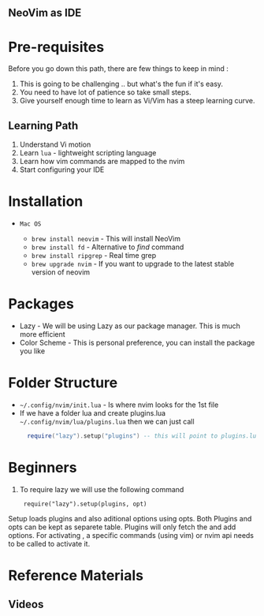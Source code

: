 
NeoVim as IDE
---

# Pre-requisites 
Before you go down this path, there are few things to keep in mind :

1. This is going to be challenging .. but what's the fun if it's easy.
2. You need to have lot of patience so take small steps.
3. Give yourself enough time to learn as Vi/Vim has a steep learning curve.

## Learning Path

1. Understand Vi motion 
2. Learn `lua` - lightweight scripting language
3. Learn how vim commands are mapped to the nvim
4. Start configuring your IDE


# Installation

* `Mac OS` 

  - `brew install neovim` - This will install NeoVim
  - `brew install fd` - Alternative to *find* command
  - `brew install ripgrep` - Real time grep
  - `brew upgrade nvim` - If you want to upgrade to the latest stable version of neovim  


# Packages 
  - Lazy - We will be using Lazy as our package manager. This is much more efficient 
  - Color Scheme - This is personal preference, you can install the package you like 



# Folder Structure

- `~/.config/nvim/init.lua` - Is where nvim looks for the 1st file
- If we have a folder lua and create plugins.lua `~/.config/nvim/lua/plugins.lua` then we can just call
  ```lua
    require("lazy").setup("plugins") -- this will point to plugins.lua file 
  ```


# Beginners

1. To require lazy we will use the following command
   ```vim
    require("lazy").setup(plugins, opt)
   ```
Setup loads plugins and also aditional options using opts. Both Plugins and opts can be kept as separete table. 
Plugins will only fetch the and add options. For activating , a specific commands (using vim) or nvim api needs to be called to activate it.




# Reference Materials

## Videos


## 

